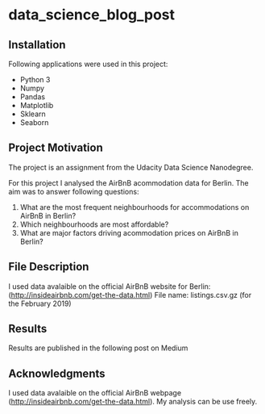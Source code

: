 # data_science_blog_post

## Installation
Following applications were used in this project:
- Python 3
- Numpy
- Pandas
- Matplotlib
- Sklearn
- Seaborn

## Project Motivation
The project is an assignment from the Udacity Data Science Nanodegree. 

For this project I analysed the AirBnB acommodation data for Berlin. The aim was to answer following questions:
1. What are the most frequent neighbourhoods for accommodations on AirBnB in Berlin?
2. Which neighbourhoods are most affordable?
3. What are major factors driving acommodation prices on AirBnB in Berlin?

## File Description

I used data avalaible on the official AirBnB website for Berlin: (http://insideairbnb.com/get-the-data.html)
File name: listings.csv.gz (for the February 2019)

## Results

Results are published in the following post on Medium

## Acknowledgments

I used data avalaible on the official AirBnB webpage (http://insideairbnb.com/get-the-data.html). My analysis can be use freely. 
